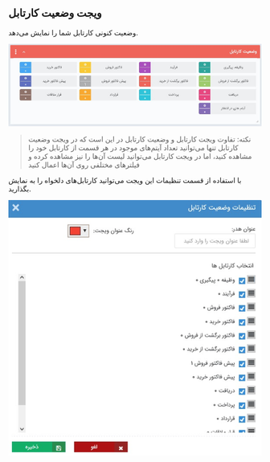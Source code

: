 ﻿## ویجت وضعیت کارتابل  

وضعیت کنونی کارتابل شما را نمایش می‌دهد.

![](Cardtablecondition.jpg)

> نکته: تفاوت ویجت کارتابل و وضعیت کارتابل در این است که در ویجت وضعیت کارتابل تنها می‌توانید تعداد آیتم‌های موجود در هر قسمت از کارتابل خود را مشاهده کنید، اما در ویجت کارتابل می‌توانید لیست آن‌ها را نیز مشاهده کرده و فیلترهای مختلفی روی آن‌ها اعمال کنید

با استفاده از قسمت تنظیمات این ویجت می‌توانید کارتابل‌های دلخواه را به نمایش بگذارید.

![](Cardtablecondition2.jpg)

